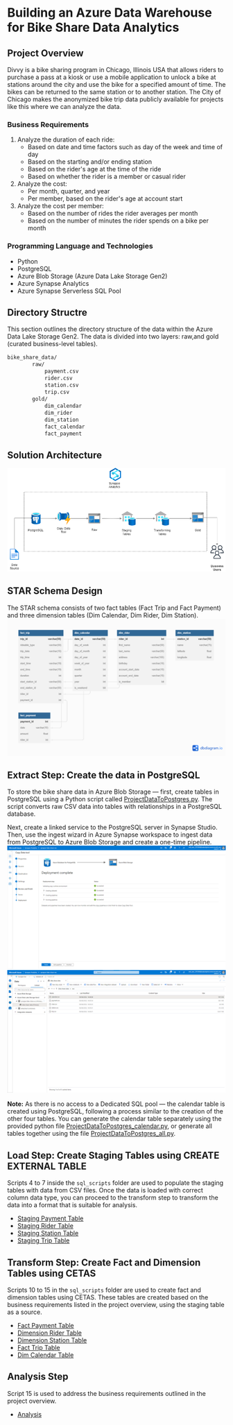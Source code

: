 # Building an Azure Data Warehouse for Bike Share Data Analytics

## Project Overview
Divvy is a bike sharing program in Chicago, Illinois USA that allows riders to purchase a pass at a kiosk or use a mobile application to unlock a bike at stations around the city and use the bike for a specified amount of time. The bikes can be returned to the same station or to another station. The City of Chicago makes the anonymized bike trip data publicly available for projects like this where we can analyze the data.

### Business Requirements
1. Analyze the duration of each ride:
    - Based on date and time factors such as day of the week and time of day
    - Based on the starting and/or ending station
    - Based on the rider's age at the time of the ride
    - Based on whether the rider is a member or casual rider
2. Analyze the cost:
    - Per month, quarter, and year
    - Per member, based on the rider's age at account start
3. Analyze the cost per member:
    - Based on the number of rides the rider averages per month
    - Based on the number of minutes the rider spends on a bike per month

### Programming Language and Technologies
- Python
- PostgreSQL
- Azure Blob Storage (Azure Data Lake Storage Gen2)
- Azure Synapse Analytics
- Azure Synapse Serverless SQL Pool

## Directory Structre
This section outlines the directory structure of the data within the Azure Data Lake Storage Gen2. The data is divided into two layers: raw,and gold (curated business-level tables). 
```
bike_share_data/
        raw/
            payment.csv
            rider.csv
            station.csv
            trip.csv
        gold/
            dim_calendar
            dim_rider
            dim_station
            fact_calendar
            fact_payment
```
## Solution Architecture
![Solution Architecture](images/solution-architecture.png)

## STAR Schema Design
The STAR schema consists of two fact tables (Fact Trip and Fact Payment) and three dimension tables (Dim Calendar, Dim Rider, Dim Station). 
![Star Schema](images/star_schema_fabian.png)


## Extract Step: Create the data in PostgreSQL
To store the bike share data in Azure Blob Storage &mdash; first, create tables in PostgreSQL using a Python script called [ProjectDataToPostgres.py](https://github.com/fabiansum/bike-share-analytics-data-warehouse/blob/main/ProjectDataToPostgres.py). The script converts raw CSV data into tables with relationships in a PostgreSQL database.

Next, create a linked service to the PostgreSQL server in Synapse Studio. Then, use the ingest wizard in Azure Synapse workspace to ingest data from PostgreSQL to Azure Blob Storage and create a one-time pipeline.
![Copy Data Tool](images/extract-step-8.png)
![Files inside the Azure Blob storage](images/extract-step-10.png)

**Note:**
As there is no access to a Dedicated SQL pool &mdash; the calendar table is created using PostgreSQL, following a process similar to the creation of the other four tables. You can generate the calendar table separately using the provided python file [ProjectDataToPostgres_calendar.py](https://github.com/fabiansum/bike-share-analytics-data-warehouse/blob/main/ProjectDataToPostgres_calendar.py), or generate all tables together using the file [ProjectDataToPostgres_all.py](https://github.com/fabiansum/bike-share-analytics-data-warehouse/blob/main/ProjectDataToPostgres_all.py).



## Load Step: Create Staging Tables using CREATE EXTERNAL TABLE
Scripts 4 to 7 inside the `sql_scripts` folder are used to populate the staging tables with data from CSV files. Once the data is loaded with correct column data type, you can proceed to the transform step to transform the data into a format that is suitable for analysis.
- [Staging Payment Table](https://github.com/fabiansum/bike-share-analytics-data-warehouse/blob/sql_scripts/4_create_external_table_staging_payment.sql)
- [Staging Rider Table](https://github.com/fabiansum/bike-share-analytics-data-warehouse/blob/sql_scripts/5_create_external_table_staging_rider.sql)
- [Staging Station Table](https://github.com/fabiansum/bike-share-analytics-data-warehouse/blob/sql_scripts/6_create_external_table_staging_station.sql)
- [Staging Trip Table](https://github.com/fabiansum/bike-share-analytics-data-warehouse/blob/sql_scripts/7_create_external_table_staging_trip.sql)


## Transform Step: Create Fact and Dimension Tables using CETAS
Scripts 10 to 15 in the `sql_scripts` folder are used to create fact and dimension tables using CETAS. These tables are created based on the business requirements listed in the project overview, using the staging table as a source.
- [Fact Payment Table](https://github.com/fabiansum/bike-share-analytics-data-warehouse/blob/sql_scripts/10_create_fact_payment.sql)
- [Dimension Rider Table](https://github.com/fabiansum/bike-share-analytics-data-warehouse/blob/sql_scripts/11_create_dim_rider.sql)
- [Dimension Station Table](https://github.com/fabiansum/bike-share-analytics-data-warehouse/blob/sql_scripts/12_create_dim_station.sql)
- [Fact Trip Table](https://github.com/fabiansum/bike-share-analytics-data-warehouse/blob/sql_scripts/13_create_fact_trip.sql)
- [Dim Calendar Table](https://github.com/fabiansum/bike-share-analytics-data-warehouse/blob/sql_scripts/14_create_dim_calendar.sql)

## Analysis Step
Script 15 is used to address the business requirements outlined in the project overview.
- [Analysis](https://github.com/fabiansum/bike-share-analytics-data-warehouse/blob/sql_scripts/15_analysis.sql)


